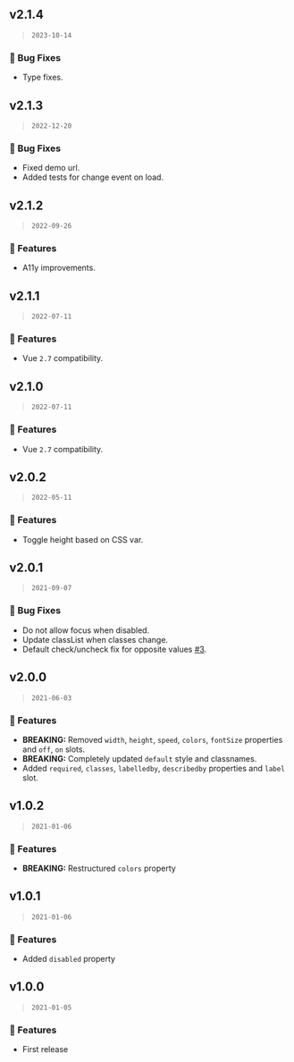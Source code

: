 ## v2.1.4

> `2023-10-14`

### 🐞 Bug Fixes
  - Type fixes.

## v2.1.3

> `2022-12-20`

### 🐞 Bug Fixes
  - Fixed demo url.
  - Added tests for change event on load.

## v2.1.2

> `2022-09-26`

### 🎉 Features
  - A11y improvements.

## v2.1.1

> `2022-07-11`

### 🎉 Features
  - Vue `2.7` compatibility.

## v2.1.0

> `2022-07-11`

### 🎉 Features
  - Vue `2.7` compatibility.

## v2.0.2

> `2022-05-11`

### 🎉 Features
  - Toggle height based on CSS var.

## v2.0.1

> `2021-09-07`

### 🐞 Bug Fixes
  - Do not allow focus when disabled.
  - Update classList when classes change.
  - Default check/uncheck fix for opposite values [#3](https://github.com/vueform/toggle/issues/3).

## v2.0.0

> `2021-06-03`

### 🎉 Features
  - **BREAKING:** Removed `width`, `height`, `speed`, `colors`, `fontSize` properties and `off`, `on` slots.
  - **BREAKING:** Completely updated `default` style and classnames.
  - Added `required`, `classes`, `labelledby`, `describedby` properties and `label` slot.

## v1.0.2

> `2021-01-06`

### 🎉 Features
  - **BREAKING:** Restructured `colors` property

## v1.0.1

> `2021-01-06`

### 🎉 Features
  - Added `disabled` property

## v1.0.0

> `2021-01-05`

### 🎉 Features
  - First release